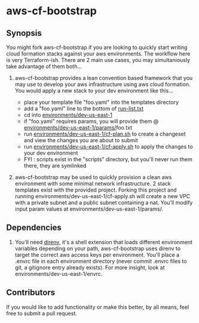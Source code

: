 # aws-cf-bootstrap

## Synopsis

You might fork aws-cf-bootstrap if you are looking to quickly start writing cloud formation stacks against your aws environments. The workflow here is very Terraform-ish. There are 2 main use cases, you may simultaniously take advantage of them both...

1) aws-cf-bootstrap provides a lean convention based framework that you may use to develop your aws infrastructure using aws cloud formation. You would apply a new stack to your dev environment like this...
      - place your template file "foo.yaml" into the templates directory
      - add a "foo.yaml" line to the bottom of [run-list.txt](run-list.txt)
      - cd into [environments/dev-us-east-1](environments/dev-us-east-1)
      - if "foo.yaml" requires params, you will provide them @ [environments/dev-us-east-1/params/](environments/dev-us-east-1/params/)foo.txt
      - run [environments/dev-us-east-1/cf-plan.sh](environments/dev-us-east-1/cf-plan.sh) to create a changeset and view the changes you are about to submit
      - run [environments/dev-us-east-1/cf-apply.sh](environments/dev-us-east-1/cf-apply.sh) to apply the changes to your dev environment
      - FYI : scripts exist in the "scripts" directory, but you'll never run them there, they are symlinked
      
2) aws-cf-bootstrap may be used to quickly provision a clean aws environment with some minimal network infrastructure. 2 stack templates exist with the provided project. Forking this project and running environments/dev-us-east-1/cf-apply.sh will create a new VPC with a private subnet and a public subnet containing a nat. You'll modify input param values at environments/dev-us-east-1/params/.

## Dependencies

1) You'll need <a href="https://direnv.net/">direnv</a>, it's a shell extension that loads different environment variables depending on your path, aws-cf-bootstrap uses direnv to target the correct aws access keys per environment. You'll place a .envrc file in each environment directory (never commit .envrc files to git, a gitignore entry already exists). For more insight, look at environments/dev-us-east-1/envrc.

## Contributors

If you would like to add functionality or make this better, by all means, feel free to submit a pull request.
